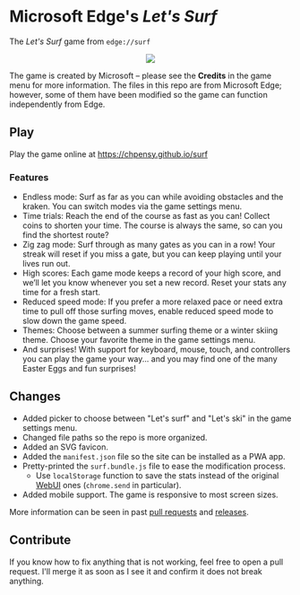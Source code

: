 # Microsoft Edge's *Let's Surf*
The *Let's Surf* game from ``edge://surf``

<p align="center">
  <img src="https://i.imgur.com/9ybOdy7.png"/>
</p>

The game is created by Microsoft – please see the **Credits** in the game menu for more information. The files in this repo are from Microsoft Edge; however, some of them have been modified so the game can function independently from Edge.

## Play
Play the game online at https://chpensy.github.io/surf

### Features
- Endless mode: Surf as far as you can while avoiding obstacles and the kraken. You can switch modes via the game settings menu.
- Time trials: Reach the end of the course as fast as you can! Collect coins to shorten your time. The course is always the same, so can you find the shortest route?
- Zig zag mode: Surf through as many gates as you can in a row! Your streak will reset if you miss a gate, but you can keep playing until your lives run out.
- High scores: Each game mode keeps a record of your high score, and we’ll let you know whenever you set a new record. Reset your stats any time for a fresh start.
- Reduced speed mode: If you prefer a more relaxed pace or need extra time to pull off those surfing moves, enable reduced speed mode to slow down the game speed.
- Themes: Choose between a summer surfing theme or a winter skiing theme. Choose your favorite theme in the game settings menu.
- And surprises! With support for keyboard, mouse, touch, and controllers you can play the game your way... and you may find one of the many Easter Eggs and fun surprises!

## Changes
- Added picker to choose between "Let's surf" and "Let's ski" in the game settings menu.
- Changed file paths so the repo is more organized.
- Added an SVG favicon.
- Added the ``manifest.json`` file so the site can be installed as a PWA app.
- Pretty-printed the ``surf.bundle.js`` file to ease the modification process.
  - Use ``localStorage`` function to save the stats instead of the original [WebUI](https://chromium.googlesource.com/chromium/src/+/HEAD/docs/webui_explainer.md) ones (``chrome.send`` in particular).
- Added mobile support. The game is responsive to most screen sizes.

More information can be seen in past [pull requests](https://github.com/jackbuehner/MicrosoftEdge-S.U.R.F./pulls?q=is%3Apr+is%3Aclosed) and [releases](https://github.com/jackbuehner/MicrosoftEdge-S.U.R.F./releases).

## Contribute
If you know how to fix anything that is not working, feel free to open a pull request. I'll merge it as soon as I see it and confirm it does not break anything.
